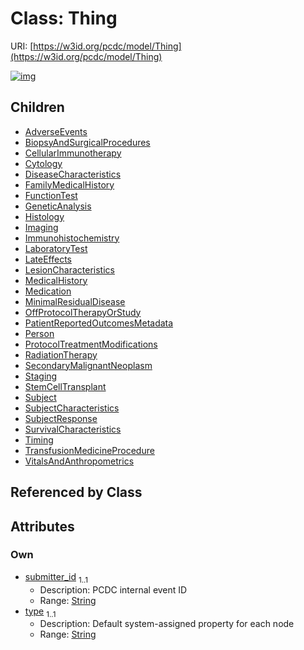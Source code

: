 
# Class: Thing




URI: [https://w3id.org/pcdc/model/Thing](https://w3id.org/pcdc/model/Thing)


[![img](https://yuml.me/diagram/nofunky;dir:TB/class/[VitalsAndAnthropometrics],[TransfusionMedicineProcedure],[Timing],[Thing&#124;submitter_id:string;type:string]^-[VitalsAndAnthropometrics],[Thing]^-[TransfusionMedicineProcedure],[Thing]^-[Timing],[Thing]^-[SurvivalCharacteristics],[Thing]^-[SubjectResponse],[Thing]^-[SubjectCharacteristics],[Thing]^-[Subject],[Thing]^-[StemCellTransplant],[Thing]^-[Staging],[Thing]^-[SecondaryMalignantNeoplasm],[Thing]^-[RadiationTherapy],[Thing]^-[ProtocolTreatmentModifications],[Thing]^-[Person],[Thing]^-[PatientReportedOutcomesMetadata],[Thing]^-[OffProtocolTherapyOrStudy],[Thing]^-[MinimalResidualDisease],[Thing]^-[Medication],[Thing]^-[MedicalHistory],[Thing]^-[LesionCharacteristics],[Thing]^-[LateEffects],[Thing]^-[LaboratoryTest],[Thing]^-[Immunohistochemistry],[Thing]^-[Imaging],[Thing]^-[Histology],[Thing]^-[GeneticAnalysis],[Thing]^-[FunctionTest],[Thing]^-[FamilyMedicalHistory],[Thing]^-[DiseaseCharacteristics],[Thing]^-[Cytology],[Thing]^-[CellularImmunotherapy],[Thing]^-[BiopsyAndSurgicalProcedures],[Thing]^-[AdverseEvents],[SurvivalCharacteristics],[SubjectResponse],[SubjectCharacteristics],[Subject],[StemCellTransplant],[Staging],[SecondaryMalignantNeoplasm],[RadiationTherapy],[ProtocolTreatmentModifications],[Person],[PatientReportedOutcomesMetadata],[OffProtocolTherapyOrStudy],[MinimalResidualDisease],[Medication],[MedicalHistory],[LesionCharacteristics],[LateEffects],[LaboratoryTest],[Immunohistochemistry],[Imaging],[Histology],[GeneticAnalysis],[FunctionTest],[FamilyMedicalHistory],[DiseaseCharacteristics],[Cytology],[CellularImmunotherapy],[BiopsyAndSurgicalProcedures],[AdverseEvents])](https://yuml.me/diagram/nofunky;dir:TB/class/[VitalsAndAnthropometrics],[TransfusionMedicineProcedure],[Timing],[Thing&#124;submitter_id:string;type:string]^-[VitalsAndAnthropometrics],[Thing]^-[TransfusionMedicineProcedure],[Thing]^-[Timing],[Thing]^-[SurvivalCharacteristics],[Thing]^-[SubjectResponse],[Thing]^-[SubjectCharacteristics],[Thing]^-[Subject],[Thing]^-[StemCellTransplant],[Thing]^-[Staging],[Thing]^-[SecondaryMalignantNeoplasm],[Thing]^-[RadiationTherapy],[Thing]^-[ProtocolTreatmentModifications],[Thing]^-[Person],[Thing]^-[PatientReportedOutcomesMetadata],[Thing]^-[OffProtocolTherapyOrStudy],[Thing]^-[MinimalResidualDisease],[Thing]^-[Medication],[Thing]^-[MedicalHistory],[Thing]^-[LesionCharacteristics],[Thing]^-[LateEffects],[Thing]^-[LaboratoryTest],[Thing]^-[Immunohistochemistry],[Thing]^-[Imaging],[Thing]^-[Histology],[Thing]^-[GeneticAnalysis],[Thing]^-[FunctionTest],[Thing]^-[FamilyMedicalHistory],[Thing]^-[DiseaseCharacteristics],[Thing]^-[Cytology],[Thing]^-[CellularImmunotherapy],[Thing]^-[BiopsyAndSurgicalProcedures],[Thing]^-[AdverseEvents],[SurvivalCharacteristics],[SubjectResponse],[SubjectCharacteristics],[Subject],[StemCellTransplant],[Staging],[SecondaryMalignantNeoplasm],[RadiationTherapy],[ProtocolTreatmentModifications],[Person],[PatientReportedOutcomesMetadata],[OffProtocolTherapyOrStudy],[MinimalResidualDisease],[Medication],[MedicalHistory],[LesionCharacteristics],[LateEffects],[LaboratoryTest],[Immunohistochemistry],[Imaging],[Histology],[GeneticAnalysis],[FunctionTest],[FamilyMedicalHistory],[DiseaseCharacteristics],[Cytology],[CellularImmunotherapy],[BiopsyAndSurgicalProcedures],[AdverseEvents])

## Children

 * [AdverseEvents](AdverseEvents.md)
 * [BiopsyAndSurgicalProcedures](BiopsyAndSurgicalProcedures.md)
 * [CellularImmunotherapy](CellularImmunotherapy.md)
 * [Cytology](Cytology.md)
 * [DiseaseCharacteristics](DiseaseCharacteristics.md)
 * [FamilyMedicalHistory](FamilyMedicalHistory.md)
 * [FunctionTest](FunctionTest.md)
 * [GeneticAnalysis](GeneticAnalysis.md)
 * [Histology](Histology.md)
 * [Imaging](Imaging.md)
 * [Immunohistochemistry](Immunohistochemistry.md)
 * [LaboratoryTest](LaboratoryTest.md)
 * [LateEffects](LateEffects.md)
 * [LesionCharacteristics](LesionCharacteristics.md)
 * [MedicalHistory](MedicalHistory.md)
 * [Medication](Medication.md)
 * [MinimalResidualDisease](MinimalResidualDisease.md)
 * [OffProtocolTherapyOrStudy](OffProtocolTherapyOrStudy.md)
 * [PatientReportedOutcomesMetadata](PatientReportedOutcomesMetadata.md)
 * [Person](Person.md)
 * [ProtocolTreatmentModifications](ProtocolTreatmentModifications.md)
 * [RadiationTherapy](RadiationTherapy.md)
 * [SecondaryMalignantNeoplasm](SecondaryMalignantNeoplasm.md)
 * [Staging](Staging.md)
 * [StemCellTransplant](StemCellTransplant.md)
 * [Subject](Subject.md)
 * [SubjectCharacteristics](SubjectCharacteristics.md)
 * [SubjectResponse](SubjectResponse.md)
 * [SurvivalCharacteristics](SurvivalCharacteristics.md)
 * [Timing](Timing.md)
 * [TransfusionMedicineProcedure](TransfusionMedicineProcedure.md)
 * [VitalsAndAnthropometrics](VitalsAndAnthropometrics.md)

## Referenced by Class


## Attributes


### Own

 * [submitter_id](submitter_id.md)  <sub>1..1</sub>
     * Description: PCDC internal event ID
     * Range: [String](types/String.md)
 * [type](type.md)  <sub>1..1</sub>
     * Description: Default system-assigned property for each node
     * Range: [String](types/String.md)
